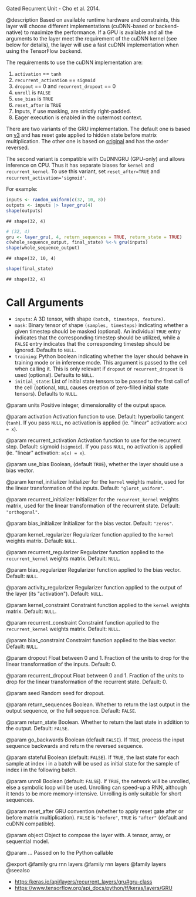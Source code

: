Gated Recurrent Unit - Cho et al. 2014.

@description
Based on available runtime hardware and constraints, this layer
will choose different implementations (cuDNN-based or backend-native)
to maximize the performance. If a GPU is available and all
the arguments to the layer meet the requirement of the cuDNN kernel
(see below for details), the layer will use a fast cuDNN implementation
when using the TensorFlow backend.

The requirements to use the cuDNN implementation are:

1. `activation` == `tanh`
2. `recurrent_activation` == `sigmoid`
3. `dropout` == 0 and `recurrent_dropout` == 0
4. `unroll` is `FALSE`
5. `use_bias` is `TRUE`
6. `reset_after` is `TRUE`
7. Inputs, if use masking, are strictly right-padded.
8. Eager execution is enabled in the outermost context.

There are two variants of the GRU implementation. The default one is based
on [v3](https://arxiv.org/abs/1406.1078v3) and has reset gate applied to
hidden state before matrix multiplication. The other one is based on
[original](https://arxiv.org/abs/1406.1078v1) and has the order reversed.

The second variant is compatible with CuDNNGRU (GPU-only) and allows
inference on CPU. Thus it has separate biases for `kernel` and
`recurrent_kernel`. To use this variant, set `reset_after=TRUE` and
`recurrent_activation='sigmoid'`.

For example:


```r
inputs <- random_uniform(c(32, 10, 8))
outputs <- inputs |> layer_gru(4)
shape(outputs)
```

```
## shape(32, 4)
```

```r
# (32, 4)
gru <- layer_gru(, 4, return_sequences = TRUE, return_state = TRUE)
c(whole_sequence_output, final_state) %<-% gru(inputs)
shape(whole_sequence_output)
```

```
## shape(32, 10, 4)
```

```r
shape(final_state)
```

```
## shape(32, 4)
```

# Call Arguments
- `inputs`: A 3D tensor, with shape `(batch, timesteps, feature)`.
- `mask`: Binary tensor of shape `(samples, timesteps)` indicating whether
    a given timestep should be masked  (optional).
    An individual `TRUE` entry indicates that the corresponding timestep
    should be utilized, while a `FALSE` entry indicates that the
    corresponding timestep should be ignored. Defaults to `NULL`.
- `training`: Python boolean indicating whether the layer should behave in
    training mode or in inference mode. This argument is passed to the
    cell when calling it. This is only relevant if `dropout` or
    `recurrent_dropout` is used  (optional). Defaults to `NULL`.
- `initial_state`: List of initial state tensors to be passed to the first
    call of the cell (optional, `NULL` causes creation
    of zero-filled initial state tensors). Defaults to `NULL`.

@param units
Positive integer, dimensionality of the output space.

@param activation
Activation function to use.
Default: hyperbolic tangent (`tanh`).
If you pass `NULL`, no activation is applied
(ie. "linear" activation: `a(x) = x`).

@param recurrent_activation
Activation function to use
for the recurrent step.
Default: sigmoid (`sigmoid`).
If you pass `NULL`, no activation is applied
(ie. "linear" activation: `a(x) = x`).

@param use_bias
Boolean, (default `TRUE`), whether the layer
should use a bias vector.

@param kernel_initializer
Initializer for the `kernel` weights matrix,
used for the linear transformation of the inputs. Default:
`"glorot_uniform"`.

@param recurrent_initializer
Initializer for the `recurrent_kernel`
weights matrix, used for the linear transformation of the recurrent
state. Default: `"orthogonal"`.

@param bias_initializer
Initializer for the bias vector. Default: `"zeros"`.

@param kernel_regularizer
Regularizer function applied to the `kernel` weights
matrix. Default: `NULL`.

@param recurrent_regularizer
Regularizer function applied to the
`recurrent_kernel` weights matrix. Default: `NULL`.

@param bias_regularizer
Regularizer function applied to the bias vector.
Default: `NULL`.

@param activity_regularizer
Regularizer function applied to the output of the
layer (its "activation"). Default: `NULL`.

@param kernel_constraint
Constraint function applied to the `kernel` weights
matrix. Default: `NULL`.

@param recurrent_constraint
Constraint function applied to the
`recurrent_kernel` weights matrix. Default: `NULL`.

@param bias_constraint
Constraint function applied to the bias vector.
Default: `NULL`.

@param dropout
Float between 0 and 1. Fraction of the units to drop for the
linear transformation of the inputs. Default: 0.

@param recurrent_dropout
Float between 0 and 1. Fraction of the units to drop
for the linear transformation of the recurrent state. Default: 0.

@param seed
Random seed for dropout.

@param return_sequences
Boolean. Whether to return the last output
in the output sequence, or the full sequence. Default: `FALSE`.

@param return_state
Boolean. Whether to return the last state in addition
to the output. Default: `FALSE`.

@param go_backwards
Boolean (default `FALSE`).
If `TRUE`, process the input sequence backwards and return the
reversed sequence.

@param stateful
Boolean (default: `FALSE`). If `TRUE`, the last state
for each sample at index i in a batch will be used as initial
state for the sample of index i in the following batch.

@param unroll
Boolean (default: `FALSE`).
If `TRUE`, the network will be unrolled,
else a symbolic loop will be used.
Unrolling can speed-up a RNN,
although it tends to be more memory-intensive.
Unrolling is only suitable for short sequences.

@param reset_after
GRU convention (whether to apply reset gate after or
before matrix multiplication). `FALSE` is `"before"`,
`TRUE` is `"after"` (default and cuDNN compatible).

@param object
Object to compose the layer with. A tensor, array, or sequential model.

@param ...
Passed on to the Python callable

@export
@family gru rnn layers
@family rnn layers
@family layers
@seealso
+ <https:/keras.io/api/layers/recurrent_layers/gru#gru-class>
+ <https://www.tensorflow.org/api_docs/python/tf/keras/layers/GRU>
